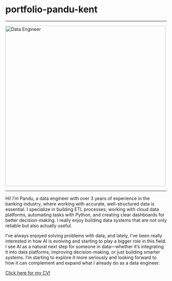 # portfolio-pandu-kent

---

<img src="https://img.freepik.com/free-vector/hand-drawn-flat-design-sql-illustration_23-2149243381.jpg" alt="Data Engineer" width="500">

---
Hi! I’m Pandu, a data engineer with over 3 years of experience in the banking industry, where working with accurate, well-structured data is essential. I specialize in building ETL processes, working with cloud data platforms, automating tasks with Python, and creating clear dashboards for better decision-making. I really enjoy building data systems that are not only reliable but also actually useful.

I’ve always enjoyed solving problems with data, and lately, I’ve been really interested in how AI is evolving and starting to play a bigger role in this field. I see AI as a natural next step for someone in data—whether it’s integrating it into data platforms, improving decision-making, or just building smarter systems. I’m starting to explore it more seriously and looking forward to how it can complement and expand what I already do as a data engineer.


[Click here for my CV!](https://github.com/pandukent/portofolio-pandu-kent/blob/main/Pandu%20Kent%20Elian%20CV.pdf)
